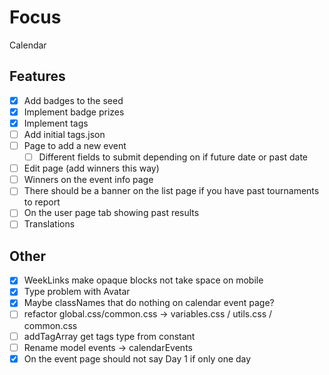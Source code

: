 # Focus

Calendar

## Features

- [x] Add badges to the seed
- [x] Implement badge prizes
- [x] Implement tags
- [ ] Add initial tags.json
- [ ] Page to add a new event
  - [ ] Different fields to submit depending on if future date or past date
- [ ] Edit page (add winners this way)
- [ ] Winners on the event info page
- [ ] There should be a banner on the list page if you have past tournaments to report
- [ ] On the user page tab showing past results
- [ ] Translations

## Other

- [x] WeekLinks make opaque blocks not take space on mobile
- [x] Type problem with Avatar
- [x] Maybe classNames that do nothing on calendar event page?
- [ ] refactor global.css/common.css -> variables.css / utils.css / common.css
- [ ] addTagArray get tags type from constant
- [ ] Rename model events -> calendarEvents
- [x] On the event page should not say Day 1 if only one day
